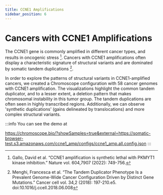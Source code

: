 ```yaml
---
title: CCNE1 Amplifications
sidebar_position: 6
---
```


# Cancers with CCNE1 Amplifications

The CCNE1 gene is commonly amplified in different cancer types, and results in oncogenic stress [^1]. Cancers with CCNE1 amplifications often display a characteristic signature of structural variants and are dominated by somatic tandem duplications [^2]. 

In order to explore the patterns of structural variants in CCNE1-amplified cancers, we created a Chromoscope configuration with 58 cancer genomes with CCNE1 amplification. The visualizations highlight the common tandem duplicator, and to a lesser extent, a deletion pattern that makes chromosomal instability in this tumor group. The tandem duplications are often seen in highly transcribed regions. Additionally, we can observe 'synthetic duplications' (gains delineated by translocations) and more complex structural variants. 

:::info
You can see the demo at

https://chromoscope.bio/?showSamples=true&external=https://somatic-browser-test.s3.amazonaws.com/ccne1_amp/configs/ccne1_amp.all.config.json
:::

[^1]: Gallo, David et al. “CCNE1 amplification is synthetic lethal with PKMYT1 kinase inhibition.” Nature vol. 604,7907 (2022): 749-756. 

[^2]: Menghi, Francesca et al. “The Tandem Duplicator Phenotype Is a Prevalent Genome-Wide Cancer Configuration Driven by Distinct Gene Mutations.” Cancer cell vol. 34,2 (2018): 197-210.e5. doi:10.1016/j.ccell.2018.06.008
